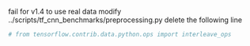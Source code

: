 fail for v1.4 to use real data
modify ../scripts/tf_cnn_benchmarks/preprocessing.py
delete the following line
```python
# from tensorflow.contrib.data.python.ops import interleave_ops
```
